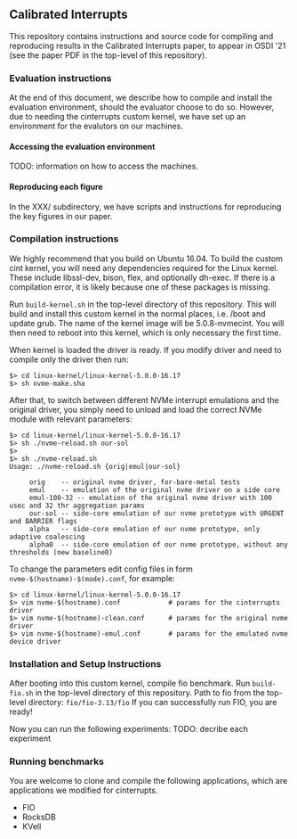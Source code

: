 ## Calibrated Interrupts
This repository contains instructions and source code for compiling and reproducing results in the Calibrated Interrupts paper, to appear in OSDI '21 (see the paper PDF in the top-level of this repository).

### Evaluation instructions
At the end of this document, we describe how to compile and install the evaluation environment, should the evaluator choose to do so.
However, due to needing the cinterrupts custom kernel, we have set up an environment for the evalutors on our machines.

#### Accessing the evaluation environment
TODO: information on how to access the machines.

#### Reproducing each figure
In the XXX/ subdirectory, we have scripts and instructions for reproducing the key figures in our paper.


### Compilation instructions
We highly recommend that you build on Ubuntu 16.04.
To build the custom cint kernel, you will need any dependencies required for the Linux kernel.
These include libssl-dev, bison, flex, and optionally dh-exec.
If there is a compilation error, it is likely because one of these packages is missing.

Run `build-kernel.sh` in the top-level directory of this repository.
This will build and install this custom kernel in the normal places,
i.e. /boot and update grub. The name of the kernel image
will be 5.0.8-nvmecint. You will then need to reboot into this kernel,
which is only necessary the first time.

When kernel is loaded the driver is ready. If you modify driver and
need to compile only the driver then run:


```
$> cd linux-kernel/linux-kernel-5.0.0-16.17
$> sh nvme-make.sha

```

After that, to switch between different NVMe interrupt emulations and
the original driver, you simply need to unload and load the correct
NVMe module with relevant parameters:

```
$> cd linux-kernel/linux-kernel-5.0.0-16.17
$> sh ./nvme-reload.sh our-sol
$>
$> sh ./nvme-reload.sh
Usage: ./nvme-reload.sh {orig|emul|our-sol}

     orig    -- original nvme driver, for-bare-metal tests
     emul    -- emulation of the original nvme driver on a side core
     emul-100-32 -- emulation of the original nvme driver with 100 usec and 32 thr aggregation params
     our-sol -- side-core emulation of our nvme prototype with URGENT and BARRIER flags
     alpha   -- side-core emulation of our nvme prototype, only adaptive coalescing
     alpha0  -- side-core emulation of our nvme prototype, without any thresholds (new baseline0)
```

To change the parameters edit config files in form `nvme-$(hostname)-$(mode).conf`, for example:

```
$> cd linux-kernel/linux-kernel-5.0.0-16.17
$> vim nvme-$(hostname).conf            # params for the cinterrupts driver
$> vim nvme-$(hostname)-clean.conf      # params for the original nvme driver
$> vim nvme-$(hostname)-emul.conf       # params for the emulated nvme device driver

```


### Installation and Setup Instructions
After booting into this custom kernel, compile fio benchmark.
Run `build-fio.sh` in the top-level directory of this repository.
Path to fio from the top-level directory: `fio/fio-3.13/fio`
If you can successfully run FIO, you are ready!

Now you can run the following experiments:
TODO: decribe each experiment

### Running benchmarks
You are welcome to clone and compile the following applications, which are applications we modified for cinterrupts.

- FIO
- RocksDB
- KVell
